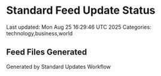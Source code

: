 # Standard Feed Update Status
Last updated: Mon Aug 25 16:29:46 UTC 2025
Categories: technology,business,world

## Feed Files Generated

Generated by Standard Updates Workflow
